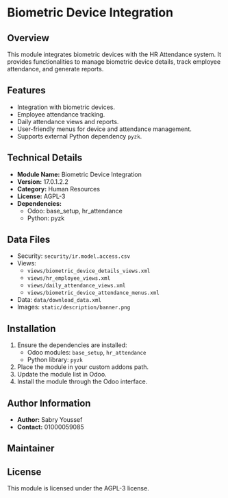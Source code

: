 # Biometric Device Integration

## Overview

This module integrates biometric devices with the HR Attendance system. It provides functionalities to manage biometric device details, track employee attendance, and generate reports.

## Features

- Integration with biometric devices.
- Employee attendance tracking.
- Daily attendance views and reports.
- User-friendly menus for device and attendance management.
- Supports external Python dependency `pyzk`.

## Technical Details

- **Module Name:** Biometric Device Integration
- **Version:** 17.0.1.2.2
- **Category:** Human Resources
- **License:** AGPL-3
- **Dependencies:** 
  - Odoo: base_setup, hr_attendance
  - Python: pyzk

## Data Files

- Security: `security/ir.model.access.csv`
- Views: 
  - `views/biometric_device_details_views.xml`
  - `views/hr_employee_views.xml`
  - `views/daily_attendance_views.xml`
  - `views/biometric_device_attendance_menus.xml`
- Data: `data/download_data.xml`
- Images: `static/description/banner.png`

## Installation

1. Ensure the dependencies are installed:
   - Odoo modules: `base_setup`, `hr_attendance`
   - Python library: `pyzk`
2. Place the module in your custom addons path.
3. Update the module list in Odoo.
4. Install the module through the Odoo interface.

## Author Information

- **Author:** Sabry Youssef
- **Contact:** 01000059085

## Maintainer


## License

This module is licensed under the AGPL-3 license.
